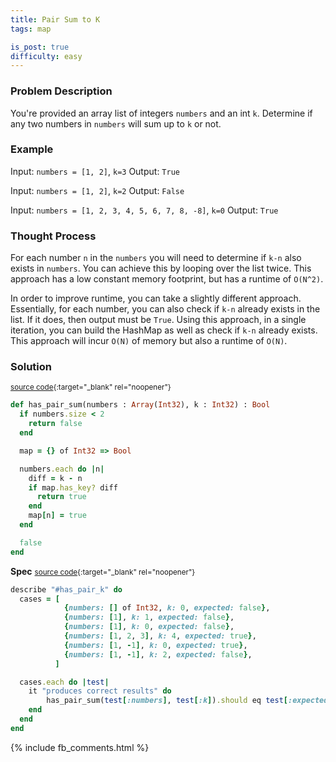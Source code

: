 ```yaml
---
title: Pair Sum to K
tags: map

is_post: true
difficulty: easy
---
```



### Problem Description

You're provided an array list of integers `numbers` and an int `k`. Determine if any two numbers in `numbers` will sum up to `k` or not.

### Example

Input: `numbers = [1, 2]`, `k=3`
Output: `True`

Input: `numbers = [1, 2]`, `k=2`
Output: `False`

Input: `numbers = [1, 2, 3, 4, 5, 6, 7, 8, -8]`, `k=0`
Output: `True`

### Thought Process

For each number `n` in the `numbers` you will need to determine if `k-n` also exists in `numbers`. You can achieve this by looping over the list twice. This approach has a low constant memory footprint, but has a runtime of `O(N^2)`.

In order to improve runtime, you can take a slightly different approach. Essentially, for each number, you can also check if `k-n` already exists in the list. If it does, then output must be `True`. Using this approach, in a single iteration, you can build the HashMap as well as check if `k-n` already exists. This approach will incur `O(N)` of memory but also a runtime of `O(N)`.

### Solution
<small>[source code](https://github.com/algos-with-crystal/algos-with-crystal.github.io/blob/master/lib/pair_sum_to_k.cr){:target="_blank" rel="noopener"}</small>


```ruby
def has_pair_sum(numbers : Array(Int32), k : Int32) : Bool
  if numbers.size < 2
    return false
  end

  map = {} of Int32 => Bool

  numbers.each do |n|
    diff = k - n
    if map.has_key? diff
      return true
    end
    map[n] = true
  end

  false
end
```

**Spec**
<small>[source code](https://github.com/algos-with-crystal/algos-with-crystal.github.io/blob/master/lib/spec/pair_sum_to_k_spec.cr){:target="_blank" rel="noopener"}</small>


```ruby
describe "#has_pair_k" do
  cases = [
            {numbers: [] of Int32, k: 0, expected: false},
            {numbers: [1], k: 1, expected: false},
            {numbers: [1], k: 0, expected: false},
            {numbers: [1, 2, 3], k: 4, expected: true},
            {numbers: [1, -1], k: 0, expected: true},
            {numbers: [1, -1], k: 2, expected: false},
          ]

  cases.each do |test|
    it "produces correct results" do
        has_pair_sum(test[:numbers], test[:k]).should eq test[:expected]
    end
  end
end
```

{% include  fb_comments.html %}